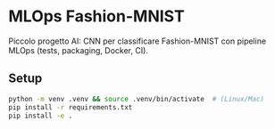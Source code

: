 # MLOps Fashion-MNIST

Piccolo progetto AI: CNN per classificare Fashion-MNIST con pipeline MLOps (tests, packaging, Docker, CI).

## Setup

```bash
python -m venv .venv && source .venv/bin/activate  # (Linux/Mac)
pip install -r requirements.txt
pip install -e .
```
